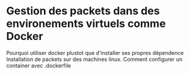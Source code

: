 # Gestion des packets dans des environements virtuels comme Docker

Pourquoi utiliser docker plustot que d'installer ses propres dépendence
Installation de packets sur des machines linux.
Comment configurer un container avec .dockerfile
